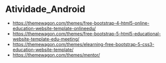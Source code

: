 # Atividade_Android

* https://themewagon.com/themes/free-bootstrap-4-html5-online-education-website-template-onlineedu/
* https://themewagon.com/themes/free-bootstrap-5-html5-educational-website-template-edu-meeting/
* https://themewagon.com/themes/elearning-free-bootstrap-5-css3-education-website-template/
* https://themewagon.com/themes/mentor/
